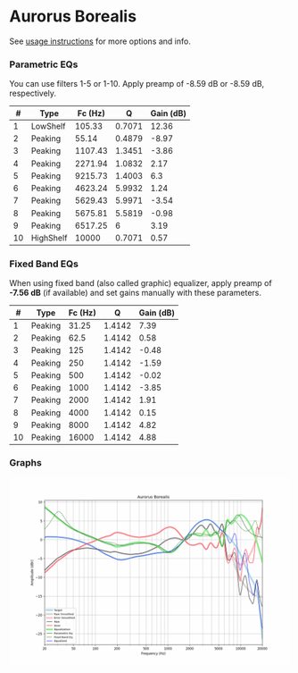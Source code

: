 # Aurorus Borealis
See [usage instructions](https://github.com/jaakkopasanen/AutoEq#usage) for more options and info.

### Parametric EQs
You can use filters 1-5 or 1-10. Apply preamp of -8.59 dB or -8.59 dB, respectively.

|   # | Type      |   Fc (Hz) |      Q |   Gain (dB) |
|-----|-----------|-----------|--------|-------------|
|   1 | LowShelf  |    105.33 | 0.7071 |       12.36 |
|   2 | Peaking   |     55.14 | 0.4879 |       -8.97 |
|   3 | Peaking   |   1107.43 | 1.3451 |       -3.86 |
|   4 | Peaking   |   2271.94 | 1.0832 |        2.17 |
|   5 | Peaking   |   9215.73 | 1.4003 |        6.3  |
|   6 | Peaking   |   4623.24 | 5.9932 |        1.24 |
|   7 | Peaking   |   5629.43 | 5.9971 |       -3.54 |
|   8 | Peaking   |   5675.81 | 5.5819 |       -0.98 |
|   9 | Peaking   |   6517.25 | 6      |        3.19 |
|  10 | HighShelf |  10000    | 0.7071 |        0.57 |

### Fixed Band EQs
When using fixed band (also called graphic) equalizer, apply preamp of **-7.56 dB** (if available) and set gains manually with these parameters.

|   # | Type    |   Fc (Hz) |      Q |   Gain (dB) |
|-----|---------|-----------|--------|-------------|
|   1 | Peaking |     31.25 | 1.4142 |        7.39 |
|   2 | Peaking |     62.5  | 1.4142 |        0.58 |
|   3 | Peaking |    125    | 1.4142 |       -0.48 |
|   4 | Peaking |    250    | 1.4142 |       -1.59 |
|   5 | Peaking |    500    | 1.4142 |       -0.02 |
|   6 | Peaking |   1000    | 1.4142 |       -3.85 |
|   7 | Peaking |   2000    | 1.4142 |        1.91 |
|   8 | Peaking |   4000    | 1.4142 |        0.15 |
|   9 | Peaking |   8000    | 1.4142 |        4.82 |
|  10 | Peaking |  16000    | 1.4142 |        4.88 |

### Graphs
![](./Aurorus%20Borealis.png)
